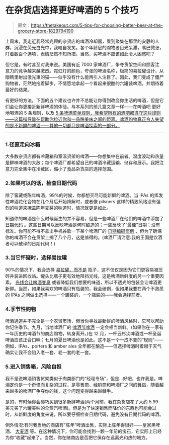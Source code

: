 # 在杂货店选择更好啤酒的 5 个技巧

> 原文：<https://thetakeout.com/5-tips-for-choosing-better-beer-at-the-grocery-store-1829794190>

上周末，我走近我经常光顾的杂货店的啤酒冷却器，看到聚集在那里的安静的人群，沉浸在荧光白光中，我暗自发笑。各个年龄层的购物者目光呆滞，嘴巴微张，盯着数百个选项，表情茫然不知所措。当然，买啤酒不应该如此令人困惑吧？



但它是，有时甚至对我来说。美国有近 7000 家啤酒厂，争夺货架空间和顾客注意力的竞争越来越激烈。霓虹灯的颜色，夸张的啤酒名称，极简的易拉罐设计，从眼睛里射出激光束的猫——似乎没有什么能再引人注目了。因此，我们变成了僵尸购物者，茫然地拖着脚步，不情愿地拿起一个看起来很酷的六罐装啤酒，并期待着最好的结果。

有更好的方法。下面的五个建议也许并不总能让你得到改变你生活的啤酒，但是它们会让你更接近新鲜啤酒的体验。与本系列的前几篇文章一样——在啤酒吧 更好地喝酒的 5 条规则，以及 [5 条啤酒菜单规则，我希望所有的酒吧都遵守这些规则——这篇指导旨在帮助你拉近你和一品脱美味之间的距离。啤酒购物真正令人失望的是不新鲜的啤酒——其他一切都只是啤酒探索的一部分。](https://thetakeout.com/5-beer-menu-rules-i-wish-all-bars-would-follow-1827553162)

* * *

### 1.径直走向冰箱

大多数杂货店都有冷藏箱和室温货架的啤酒——你想集中在前者。温度波动和热量是鲜味啤酒的大敌；每个啤酒厂都希望自己的啤酒冷藏运输、储存和展示。我把注意力完全集中在冷藏区，缩小了食品杂货店的选择范围。

### 2.如果可以的话，检查日期代码

除了窖藏或陈年啤酒，99%的时候，你都想买尽可能新鲜的啤酒。当 IPAs 的挥发性啤酒花化合物在几个月后开始降解时，或者像 pilsners 这样的精致风格没有强烈的味道来掩盖陈年麦芽的味道时，情况就更是如此。

知道你的啤酒是什么时候诞生的并不容易，但是一些啤酒厂在他们的啤酒中添加了 [日期代码](https://beerandbrewing.com/is-this-beer-fresh/) 。这些日期可以反映啤酒是何时酿造的；一些反映了“最佳”日期；没有标准。你可能不得不拿出手机谷歌一下某个啤酒厂的 [日期编码惯例](http://freshbeeronly.com/index/u_s_beer_list_a_m/0-4) ，但为了确保你的啤酒不会在货架上搁了八个月，这是值得的。(啤酒厂请注意:我的王国是饮酒者可以破译的日期代码！)

### 3.当它怀疑时，选择易拉罐

90%的情况下，我会选择 [易拉罐，而不是](https://thetakeout.com/does-beer-taste-better-from-a-can-or-bottle-1824294844) 瓶子，这不仅仅是因为它们更容易被压碎并装进回收站。罐头比瓶子更有效地阻挡光线，这是啤酒新鲜度的另一个重要因素。 [光线会让啤酒变臭](https://thetakeout.com/what-does-skunked-beer-taste-like-1828888083) 或者降低我们想要的味道，所以不透光的包装会让啤酒更新鲜。当然，如果我喜欢的啤酒只有瓶装的，我会破例，但如果我要在两个不熟悉的 IPAs 之间做出选择——一个罐装的，一个瓶装的——我会选择前者。

### 4.季节性购物

啤酒通道并不完全是一个农贸市场，但当你寻找最新鲜的啤酒风格时，它可以帮助你记住季节。九月，当地啤酒厂的 [啤酒节啤酒](https://thetakeout.com/a-hearty-prost-to-the-beers-of-oktoberfest-1803780427) 一定会相当新鲜。(如果你在一家有一年历史的啤酒节的商店购物，转身离开。)在 12 月，一杯云杉尖啤酒或一杯圣诞啤酒应该正合口味；七月的夏日啤酒也是如此。这不是一个一成不变的“规则”——例如，IPAs、porters 和 amber ales 全年都在酿造——但选择啤酒时着眼于天气确实让我不会陷入老一套、老一套的老一套。

### 5.进入销售箱，风险自担

我不是说啤酒销售货架类似于肉类部门的“经理专场”，但是…好吧，也许我是。啤酒定价是一个奇怪而复杂的过程，是零售商、经销商和啤酒厂之间的舞蹈，随着越来越多的啤酒厂争夺你的钱，这个问题变得越来越棘手。

是的，有时候你会碰巧买到很多新鲜啤酒(两个月前，我在杂货店花了大约 5.99 美元买了六罐美味的全蒸汽啤酒)。但是为了快速销售而降价的东西也可能会过时，从新鲜度的角度来说，所以要仔细检查日期代码，避免没有日期代码的啤酒。

例外情况:有时我当地的商店有“陈年”啤酒出售，实际上陈年得很好——皇家黑啤酒、 [大麦酒](https://thetakeout.com/barley-wine-beer-s-stern-grandpa-with-a-heart-of-gold-1798259557) 等。在这种情况下，你可能会找到一颗一年前的宝石，它实际上已经为你“收藏”起来了。当然，你在赌商店是否把它保存在远离光和热的地方。